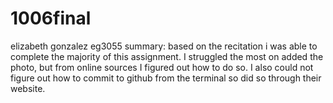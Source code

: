 # 1006final
elizabeth gonzalez
eg3055
summary: based on the recitation i was able to complete the majority of this assignment. I struggled the most on added the photo, but from online sources I figured out how to do so. I also could not figure out how to commit to github from the terminal so did so through their website. 
